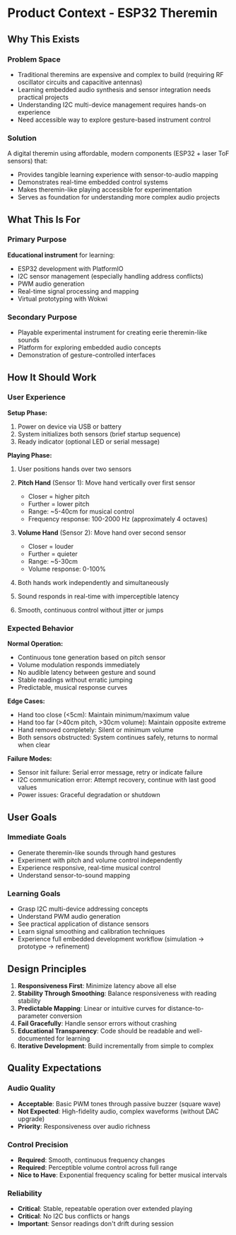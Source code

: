 # Product Context - ESP32 Theremin

## Why This Exists

### Problem Space
- Traditional theremins are expensive and complex to build (requiring RF oscillator circuits and capacitive antennas)
- Learning embedded audio synthesis and sensor integration needs practical projects
- Understanding I2C multi-device management requires hands-on experience
- Need accessible way to explore gesture-based instrument control

### Solution
A digital theremin using affordable, modern components (ESP32 + laser ToF sensors) that:
- Provides tangible learning experience with sensor-to-audio mapping
- Demonstrates real-time embedded control systems
- Makes theremin-like playing accessible for experimentation
- Serves as foundation for understanding more complex audio projects

## What This Is For

### Primary Purpose
**Educational instrument** for learning:
- ESP32 development with PlatformIO
- I2C sensor management (especially handling address conflicts)
- PWM audio generation
- Real-time signal processing and mapping
- Virtual prototyping with Wokwi

### Secondary Purpose
- Playable experimental instrument for creating eerie theremin-like sounds
- Platform for exploring embedded audio concepts
- Demonstration of gesture-controlled interfaces

## How It Should Work

### User Experience

**Setup Phase:**
1. Power on device via USB or battery
2. System initializes both sensors (brief startup sequence)
3. Ready indicator (optional LED or serial message)

**Playing Phase:**
1. User positions hands over two sensors
2. **Pitch Hand** (Sensor 1): Move hand vertically over first sensor
   - Closer = higher pitch
   - Further = lower pitch
   - Range: ~5-40cm for musical control
   - Frequency response: 100-2000 Hz (approximately 4 octaves)

3. **Volume Hand** (Sensor 2): Move hand over second sensor
   - Closer = louder
   - Further = quieter
   - Range: ~5-30cm
   - Volume response: 0-100%

4. Both hands work independently and simultaneously
5. Sound responds in real-time with imperceptible latency
6. Smooth, continuous control without jitter or jumps

### Expected Behavior

**Normal Operation:**
- Continuous tone generation based on pitch sensor
- Volume modulation responds immediately
- No audible latency between gesture and sound
- Stable readings without erratic jumping
- Predictable, musical response curves

**Edge Cases:**
- Hand too close (<5cm): Maintain minimum/maximum value
- Hand too far (>40cm pitch, >30cm volume): Maintain opposite extreme
- Hand removed completely: Silent or minimum volume
- Both sensors obstructed: System continues safely, returns to normal when clear

**Failure Modes:**
- Sensor init failure: Serial error message, retry or indicate failure
- I2C communication error: Attempt recovery, continue with last good values
- Power issues: Graceful degradation or shutdown

## User Goals

### Immediate Goals
- Generate theremin-like sounds through hand gestures
- Experiment with pitch and volume control independently
- Experience responsive, real-time musical control
- Understand sensor-to-sound mapping

### Learning Goals
- Grasp I2C multi-device addressing concepts
- Understand PWM audio generation
- See practical application of distance sensors
- Learn signal smoothing and calibration techniques
- Experience full embedded development workflow (simulation → prototype → refinement)

## Design Principles

1. **Responsiveness First**: Minimize latency above all else
2. **Stability Through Smoothing**: Balance responsiveness with reading stability
3. **Predictable Mapping**: Linear or intuitive curves for distance-to-parameter conversion
4. **Fail Gracefully**: Handle sensor errors without crashing
5. **Educational Transparency**: Code should be readable and well-documented for learning
6. **Iterative Development**: Build incrementally from simple to complex

## Quality Expectations

### Audio Quality
- **Acceptable**: Basic PWM tones through passive buzzer (square wave)
- **Not Expected**: High-fidelity audio, complex waveforms (without DAC upgrade)
- **Priority**: Responsiveness over audio richness

### Control Precision
- **Required**: Smooth, continuous frequency changes
- **Required**: Perceptible volume control across full range
- **Nice to Have**: Exponential frequency scaling for better musical intervals

### Reliability
- **Critical**: Stable, repeatable operation over extended playing
- **Critical**: No I2C bus conflicts or hangs
- **Important**: Sensor readings don't drift during session
